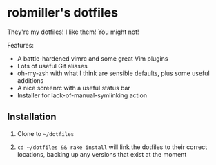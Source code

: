 # robmiller's dotfiles

They're my dotfiles! I like them! You might not!

Features:

* A battle-hardened vimrc and some great Vim plugins
* Lots of useful Git aliases
* oh-my-zsh with what I think are sensible defaults, plus some useful
  additions
* A nice screenrc with a useful status bar
* Installer for lack-of-manual-symlinking action

## Installation

1. Clone to `~/dotfiles`

2. `cd ~/dotfiles && rake install` will link the dotfiles to their
   correct locations, backing up any versions that exist at the moment

